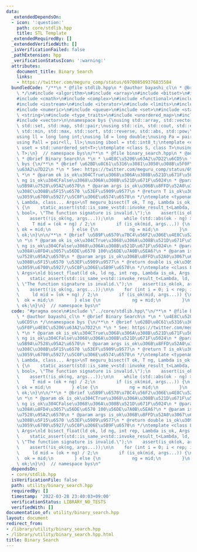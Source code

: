 ```yaml
---
data:
  _extendedDependsOn:
  - icon: ':question:'
    path: core/stdlib.hpp
    title: STL Template
  _extendedRequiredBy: []
  _extendedVerifiedWith: []
  _isVerificationFailed: false
  _pathExtension: hpp
  _verificationStatusIcon: ':warning:'
  attributes:
    document_title: Binary Search
    links:
    - https://twitter.com/meguru_comp/status/697008509376835584
  bundledCode: "/**\n * @file stdlib.hpp\n * @author bayashi_cl\n * @brief STL Template\n\
    \ */\n#include <algorithm>\n#include <array>\n#include <bitset>\n#include <cassert>\n\
    #include <cmath>\n#include <complex>\n#include <functional>\n#include <iomanip>\n\
    #include <iostream>\n#include <iterator>\n#include <limits>\n#include <map>\n\
    #include <numeric>\n#include <queue>\n#include <set>\n#include <stack>\n#include\
    \ <string>\n#include <type_traits>\n#include <unordered_map>\n#include <unordered_set>\n\
    #include <vector>\n\nnamespace bys {\nusing std::array, std::vector, std::string,\
    \ std::set, std::map, std::pair;\nusing std::cin, std::cout, std::endl;\nusing\
    \ std::min, std::max, std::sort, std::reverse, std::abs, std::pow;\n\n// alias\n\
    using ll = long long int;\nusing ld = long double;\nusing Pa = pair<int, int>;\n\
    using Pall = pair<ll, ll>;\nusing ibool = std::int8_t;\ntemplate <class T>\nusing\
    \ uset = std::unordered_set<T>;\ntemplate <class S, class T>\nusing umap = std::unordered_map<S,\
    \ T>;\n}  // namespace bys\n/**\n * @file binary_search.hpp\n * @author bayashi_cl\n\
    \ * @brief Binary Search\n *\n * \u4E8C\u5206\u63A2\u7D22\u6CD5\n */\nnamespace\
    \ bys {\n/**\n * @brief \u62BD\u8C61\u5316\u3081\u3050\u308B\u5F0F\u4E8C\u5206\
    \u63A2\u7D22\n *\n * See: https://twitter.com/meguru_comp/status/697008509376835584\n\
    \ *\n * @param ok is_ok\u304CTrue\u3068\u306A\u308B\u521D\u671F\u5024\n * @param\
    \ ng is_ok\u304CFalse\u3068\u306A\u308B\u521D\u671F\u5024\n * @param is_ok \u5224\
    \u5B9A\u7528\u95A2\u6570\n * @param args is_ok\u306B\u8FFD\u52A0\u3067\u6E21\u3055\
    \u308C\u308B\u5F15\u6570 \u53EF\u5909\u9577\n * @return T is_ok\u3092\u6E80\u305F\
    \u3059\u6700\u5927/\u5C0F\u306E\u6574\u6570\n */\ntemplate <typename T, class\
    \ Lambda, class... Args>\nT meguru_bisect(T ok, T ng, Lambda is_ok, Args... args)\
    \ {\n    static_assert(std::is_same_v<std::invoke_result_t<Lambda, T, Args...>,\
    \ bool>, \"The function signature is invalid.\");\n    assert(is_ok(ok, args...));\n\
    \    assert(!is_ok(ng, args...));\n\n    while (std::abs(ok - ng) > 1) {\n   \
    \     T mid = (ok + ng) / 2;\n        if (is_ok(mid, args...)) {\n           \
    \ ok = mid;\n        } else {\n            ng = mid;\n        }\n    }\n    return\
    \ ok;\n}\n\n/**\n * @brief \u5B9F\u6570\u7BC4\u56F2\u306E\u4E8C\u5206\u63A2\u7D22\
    \n *\n * @param ok is_ok\u304CTrue\u3068\u306A\u308B\u521D\u671F\u5024\n * @param\
    \ ng is_ok\u304CFalse\u3068\u306A\u308B\u521D\u671F\u5024\n * @param rep \u7E70\
    \u308A\u8FD4\u3057\u56DE\u6570 100\u56DE\u7A0B\u5EA6?\n * @param is_ok \u5224\u5B9A\
    \u7528\u95A2\u6570\n * @param args is_ok\u306B\u8FFD\u52A0\u3067\u6E21\u3055\u308C\
    \u308B\u5F15\u6570 \u53EF\u5909\u9577\n * @return double is_ok\u3092\u6E80\u305F\
    \u3059\u6700\u5927/\u5C0F\u306E\u5B9F\u6570\n */\ntemplate <class Lambda, class...\
    \ Args>\nld bisect_float(ld ok, ld ng, int rep, Lambda is_ok, Args... args) {\n\
    \    static_assert(std::is_same_v<std::invoke_result_t<Lambda, ld, Args...>, bool>,\
    \ \"The function signature is invalid.\");\n    assert(is_ok(ok, args...));\n\
    \    assert(!is_ok(ng, args...));\n\n    for (int i = 0; i < rep; i++) {\n   \
    \     ld mid = (ok + ng) / 2;\n        if (is_ok(mid, args...)) {\n          \
    \  ok = mid;\n        } else {\n            ng = mid;\n        }\n    }\n    return\
    \ ok;\n}\n}  // namespace bys\n"
  code: "#pragma once\n#include \"../core/stdlib.hpp\"\n/**\n * @file binary_search.hpp\n\
    \ * @author bayashi_cl\n * @brief Binary Search\n *\n * \u4E8C\u5206\u63A2\u7D22\
    \u6CD5\n */\nnamespace bys {\n/**\n * @brief \u62BD\u8C61\u5316\u3081\u3050\u308B\
    \u5F0F\u4E8C\u5206\u63A2\u7D22\n *\n * See: https://twitter.com/meguru_comp/status/697008509376835584\n\
    \ *\n * @param ok is_ok\u304CTrue\u3068\u306A\u308B\u521D\u671F\u5024\n * @param\
    \ ng is_ok\u304CFalse\u3068\u306A\u308B\u521D\u671F\u5024\n * @param is_ok \u5224\
    \u5B9A\u7528\u95A2\u6570\n * @param args is_ok\u306B\u8FFD\u52A0\u3067\u6E21\u3055\
    \u308C\u308B\u5F15\u6570 \u53EF\u5909\u9577\n * @return T is_ok\u3092\u6E80\u305F\
    \u3059\u6700\u5927/\u5C0F\u306E\u6574\u6570\n */\ntemplate <typename T, class\
    \ Lambda, class... Args>\nT meguru_bisect(T ok, T ng, Lambda is_ok, Args... args)\
    \ {\n    static_assert(std::is_same_v<std::invoke_result_t<Lambda, T, Args...>,\
    \ bool>, \"The function signature is invalid.\");\n    assert(is_ok(ok, args...));\n\
    \    assert(!is_ok(ng, args...));\n\n    while (std::abs(ok - ng) > 1) {\n   \
    \     T mid = (ok + ng) / 2;\n        if (is_ok(mid, args...)) {\n           \
    \ ok = mid;\n        } else {\n            ng = mid;\n        }\n    }\n    return\
    \ ok;\n}\n\n/**\n * @brief \u5B9F\u6570\u7BC4\u56F2\u306E\u4E8C\u5206\u63A2\u7D22\
    \n *\n * @param ok is_ok\u304CTrue\u3068\u306A\u308B\u521D\u671F\u5024\n * @param\
    \ ng is_ok\u304CFalse\u3068\u306A\u308B\u521D\u671F\u5024\n * @param rep \u7E70\
    \u308A\u8FD4\u3057\u56DE\u6570 100\u56DE\u7A0B\u5EA6?\n * @param is_ok \u5224\u5B9A\
    \u7528\u95A2\u6570\n * @param args is_ok\u306B\u8FFD\u52A0\u3067\u6E21\u3055\u308C\
    \u308B\u5F15\u6570 \u53EF\u5909\u9577\n * @return double is_ok\u3092\u6E80\u305F\
    \u3059\u6700\u5927/\u5C0F\u306E\u5B9F\u6570\n */\ntemplate <class Lambda, class...\
    \ Args>\nld bisect_float(ld ok, ld ng, int rep, Lambda is_ok, Args... args) {\n\
    \    static_assert(std::is_same_v<std::invoke_result_t<Lambda, ld, Args...>, bool>,\
    \ \"The function signature is invalid.\");\n    assert(is_ok(ok, args...));\n\
    \    assert(!is_ok(ng, args...));\n\n    for (int i = 0; i < rep; i++) {\n   \
    \     ld mid = (ok + ng) / 2;\n        if (is_ok(mid, args...)) {\n          \
    \  ok = mid;\n        } else {\n            ng = mid;\n        }\n    }\n    return\
    \ ok;\n}\n}  // namespace bys\n"
  dependsOn:
  - core/stdlib.hpp
  isVerificationFile: false
  path: utility/binary_search.hpp
  requiredBy: []
  timestamp: '2022-03-28 23:40:03+09:00'
  verificationStatus: LIBRARY_NO_TESTS
  verifiedWith: []
documentation_of: utility/binary_search.hpp
layout: document
redirect_from:
- /library/utility/binary_search.hpp
- /library/utility/binary_search.hpp.html
title: Binary Search
---
```

